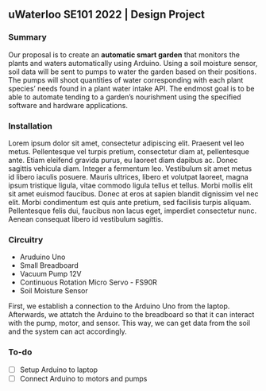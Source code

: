 ## uWaterloo SE101 2022 | Design Project 
### Summary
Our proposal is to create an **automatic smart garden** that monitors the plants and waters automatically using Arduino. Using a soil moisture sensor, soil data will be sent to pumps to water the garden based on their positions. The pumps will shoot quantities of water corresponding with each plant species’ needs found in a plant water intake API. The endmost goal is to be able to automate tending to a garden’s nourishment using the specified software and hardware applications.

### Installation
Lorem ipsum dolor sit amet, consectetur adipiscing elit. Praesent vel leo metus. Pellentesque vel turpis pretium, consectetur diam at, pellentesque ante. Etiam eleifend gravida purus, eu laoreet diam dapibus ac. Donec sagittis vehicula diam. Integer a fermentum leo. Vestibulum sit amet metus id libero iaculis posuere. Mauris ultrices, libero et volutpat laoreet, magna ipsum tristique ligula, vitae commodo ligula tellus et tellus. Morbi mollis elit sit amet euismod faucibus. Donec at eros at sapien blandit dignissim vel nec elit. Morbi condimentum est quis ante pretium, sed facilisis turpis aliquam. Pellentesque felis dui, faucibus non lacus eget, imperdiet consectetur nunc. Aenean consequat libero id vestibulum sagittis.

### Circuitry
- Aruduino Uno
- Small Breadboard
- Vacuum Pump 12V
- Continuous Rotation Micro Servo - FS90R
- Soil Moisture Sensor

First, we establish a connection to the Arduino Uno from the laptop. Afterwards, we attatch the Arduino to the breadboard so that it can interact with the pump, motor, and sensor. This way, we can get data from the soil and the system can act accordingly.

### To-do
- [ ] Setup Arduino to laptop
- [ ] Connect Arduino to motors and pumps
